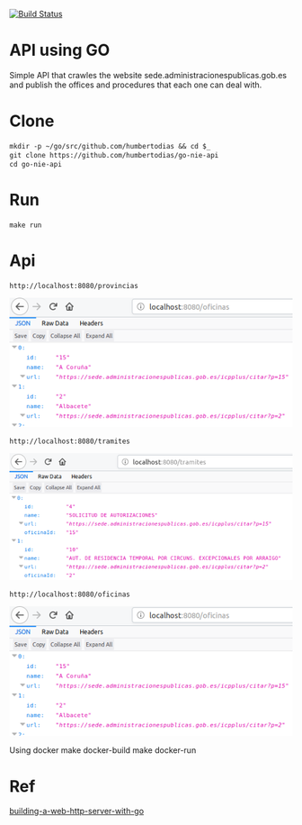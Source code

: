 [![Build Status](https://travis-ci.org/humbertodias/go-nie-api.svg?branch=master)](https://travis-ci.org/humbertodias/go-nie-api)

# API using GO

Simple API that crawles the website sede.administracionespublicas.gob.es and publish the offices and procedures that each one can deal with.

# Clone

    mkdir -p ~/go/src/github.com/humbertodias && cd $_
    git clone https://github.com/humbertodias/go-nie-api
    cd go-nie-api

# Run

    make run

# Api

    http://localhost:8080/provincias

![](doc/provincias.png)


    http://localhost:8080/tramites

![](doc/tramites.png)

    http://localhost:8080/oficinas

![](doc/oficinas.png)

Using docker
    make docker-build
    make docker-run

# Ref

[building-a-web-http-server-with-go](https://itnext.io/building-a-web-http-server-with-go-6554029b4079)